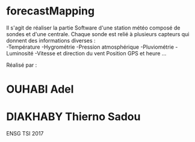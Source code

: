 # forecastMapping
Il s'agit de réaliser la partie Software d'une station météo composé de sondes et d'une centrale. 
Chaque sonde est relié à plusieurs capteurs qui donnent des informations diverses :  
-Température 
-Hygrométrie 
-Pression atmosphérique 
-Pluviométrie 
-Luminosité 
-Vitesse et direction du vent Position GPS et heure ...

Réalisé par :
# OUHABI Adel
# DIAKHABY Thierno Sadou

ENSG TSI 2017
